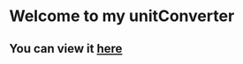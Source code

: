 ﻿# Welcome to my unitConverter
## You can view it <a href="https://roaring-lolly-62c256.netlify.app/" target="_blank">here</a>
